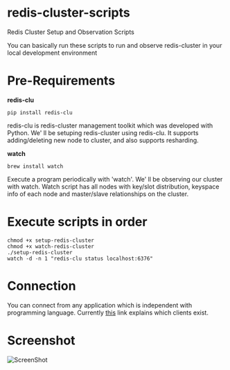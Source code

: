 # redis-cluster-scripts

Redis Cluster Setup and Observation Scripts

You can basically run these scripts to run and observe redis-cluster 
in your local development environment

# Pre-Requirements

**redis-clu**

    pip install redis-clu

redis-clu is redis-cluster management toolkit which was developed with Python. We' ll be setuping redis-cluster using redis-clu. It supports adding/deleting new node to cluster, and also supports resharding.

**watch**

    brew install watch

Execute a program periodically with 'watch'. We' ll be observing our cluster with watch. Watch script has all nodes with key/slot distribution, keyspace info of each node and master/slave relationships on the cluster.

# Execute scripts in order

    chmod +x setup-redis-cluster
    chmod +x watch-redis-cluster
    ./setup-redis-cluster
    watch -d -n 1 "redis-clu status localhost:6376"

# Connection

You can connect from any application which is independent with programming language. 
Currently [this](http://redis.io/topics/cluster-tutorial#playing-with-the-cluster) link explains which clients exist.

# Screenshot

![ScreenShot](https://raw.github.com/baranbartu/redis-cluster-scripts/master/screenshot.png)


